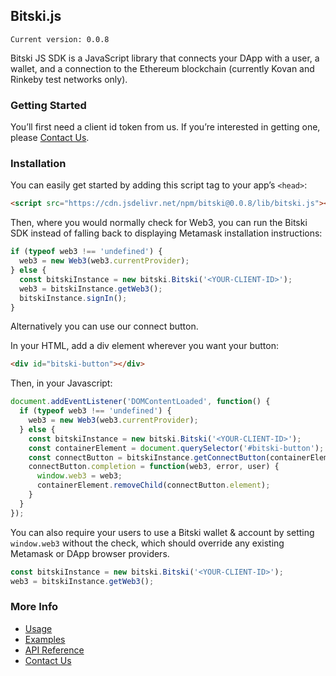 ## Bitski.js

`Current version: 0.0.8`

Bitski JS SDK is a JavaScript library that connects your DApp with a user, a wallet, and a connection to the Ethereum blockchain (currently Kovan and Rinkeby test networks only).

### Getting Started

You’ll first need a client id token from us. If you’re interested in getting one, please [Contact Us](https://bitski.co).

### Installation

You can easily get started by adding this script tag to your app’s `<head>`:

```html
<script src="https://cdn.jsdelivr.net/npm/bitski@0.0.8/lib/bitski.js"></script>
```

Then, where you would normally check for Web3, you can run the Bitski SDK instead of falling back to displaying Metamask installation instructions:

```javascript
if (typeof web3 !== 'undefined') {
  web3 = new Web3(web3.currentProvider);
} else {
  const bitskiInstance = new bitski.Bitski('<YOUR-CLIENT-ID>');
  web3 = bitskiInstance.getWeb3();
  bitskiInstance.signIn();
}
```

Alternatively you can use our connect button.

In your HTML, add a div element wherever you want your button:

```html
<div id="bitski-button"></div>
```

Then, in your Javascript:

```javascript
document.addEventListener('DOMContentLoaded', function() {
  if (typeof web3 !== 'undefined') {
    web3 = new Web3(web3.currentProvider);
  } else {
    const bitskiInstance = new bitski.Bitski('<YOUR-CLIENT-ID>');
    const containerElement = document.querySelector('#bitski-button');
    const connectButton = bitskiInstance.getConnectButton(containerElement);
    connectButton.completion = function(web3, error, user) {
      window.web3 = web3;
      containerElement.removeChild(connectButton.element);
    }
  }
});
```

You can also require your users to use a Bitski wallet & account by setting `window.web3` without the check, which should override any existing Metamask or DApp browser providers.

```javascript
const bitskiInstance = new bitski.Bitski('<YOUR-CLIENT-ID>');
web3 = bitskiInstance.getWeb3();
```

### More Info
* [Usage](usage.md)
* [Examples](examples.md)
* [API Reference](api/index.md)
* [Contact Us](http://bitski.co)
